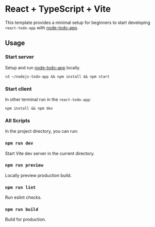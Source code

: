 # React + TypeScript + Vite

This template provides a minimal setup for beginners to start developing `react-todo-app` with [node-todo-app](https://github.com/KarimAziev/nodejs-todo-app).

## Usage

### Start server

Setup and run [node-todo-app](https://github.com/KarimAziev/nodejs-todo-app) locally.

```shell
cd ~/nodejs-todo-app && npm install && npm start
```

### Start client

In other terminal run in the `react-todo-app`:

```shell
npm install && npm dev
```

### All Scripts

In the project directory, you can run:

### `npm run dev`

Start Vite dev server in the current directory.

### `npm run preview`

Locally preview production build.

### `npm run lint`

Run eslint checks.

### `npm run build`

Build for production.
